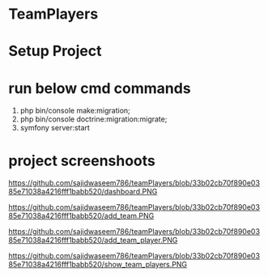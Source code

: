 # TeamPlayers
# Setup Project
# run below cmd commands
1. php bin/console make:migration;
2. php bin/console doctrine:migration:migrate;
3. symfony server:start
# project screenshoots

https://github.com/sajidwaseem786/teamPlayers/blob/33b02cb70f890e0385e71038a4216fff1babb520/dashboard.PNG

https://github.com/sajidwaseem786/teamPlayers/blob/33b02cb70f890e0385e71038a4216fff1babb520/add_team.PNG

https://github.com/sajidwaseem786/teamPlayers/blob/33b02cb70f890e0385e71038a4216fff1babb520/add_team_player.PNG

https://github.com/sajidwaseem786/teamPlayers/blob/33b02cb70f890e0385e71038a4216fff1babb520/show_team_players.PNG
